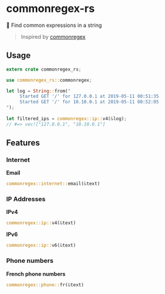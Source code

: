# commonregex-rs

🔎 Find common expressions in a string

> Inspired by [commonregex](https://github.com/mingrammer/commonregex)

## Usage

```rust
extern crate commonregex_rs;

use commonregex_rs::commonregex;

let log = String::from("
     Started GET '/' for 127.0.0.1 at 2019-05-11 00:51:35
     Started GET '/' for 10.10.0.1 at 2019-05-11 00:52:05
");
 
let filtered_ips = commonregex::ip::v4(&log);
// #=> vec!["127.0.0.1", "10.10.0.1"]
```

## Features

### Internet

**Email**

```rust
commonregex::internet::email(&text)
```

### IP Addresses

**IPv4**

```rust
commonregex::ip::v4(&text)
```

**IPv6**

```rust
commonregex::ip::v6(&text)
```

### Phone numbers

**French phone numbers**

```rust
commonregex::phone::fr(&text)
```
